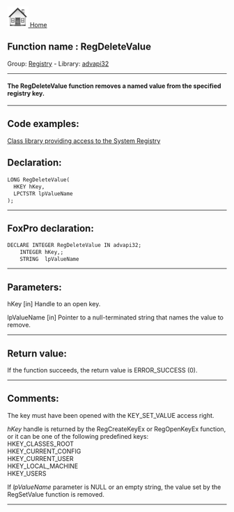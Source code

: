 [<img src="../../images/home.png"> Home ](https://github.com/VFPX/Win32API)  

## Function name : RegDeleteValue
Group: [Registry](../../functions_group.md#Registry)  -  Library: [advapi32](../../libraries.md#advapi32)  
***  


#### The RegDeleteValue function removes a named value from the specified registry key.
***  


## Code examples:
[Class library providing access to the System Registry](../../samples/sample_472.md)  

## Declaration:
```foxpro  
LONG RegDeleteValue(
  HKEY hKey,
  LPCTSTR lpValueName
);  
```  
***  


## FoxPro declaration:
```foxpro  
DECLARE INTEGER RegDeleteValue IN advapi32;
	INTEGER hKey,;
	STRING  lpValueName  
```  
***  


## Parameters:
hKey 
[in] Handle to an open key.

lpValueName 
[in] Pointer to a null-terminated string that names the value to remove.  
***  


## Return value:
If the function succeeds, the return value is ERROR_SUCCESS (0).  
***  


## Comments:
The key must have been opened with the KEY_SET_VALUE access right.  
  
<Em>hKey</Em> handle is returned by the RegCreateKeyEx or RegOpenKeyEx function, or it can be one of the following predefined keys:  
     HKEY_CLASSES_ROOT  
     HKEY_CURRENT_CONFIG  
     HKEY_CURRENT_USER  
     HKEY_LOCAL_MACHINE  
     HKEY_USERS  
  
If <Em>lpValueName</Em> parameter is NULL or an empty string, the value set by the RegSetValue function is removed.   
  
***  

